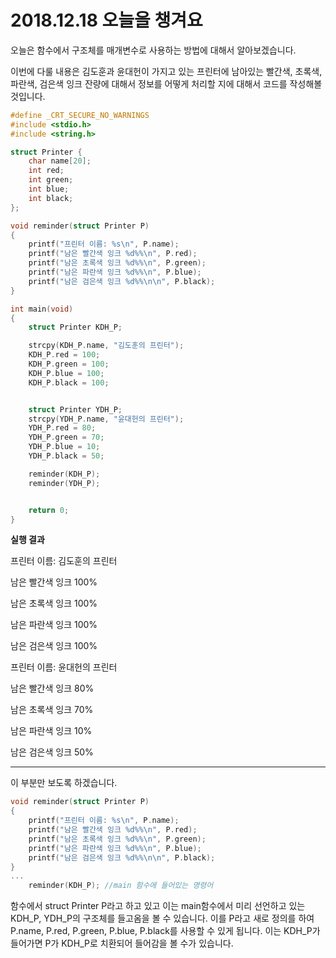# 2018.12.18 오늘을 챙겨요

오늘은  함수에서 구조체를 매개변수로 사용하는 방법에 대해서 알아보겠습니다.



이번에 다룰 내용은 김도훈과 윤대헌이 가지고 있는 프린터에 남아있는 빨간색, 초록색, 파란색, 검은색 잉크 잔량에 대해서 정보를 어떻게 처리할 지에 대해서 코드를 작성해볼 것입니다.

```C
#define _CRT_SECURE_NO_WARNINGS
#include <stdio.h>
#include <string.h>

struct Printer {
	char name[20];
	int red;
	int green;
	int blue;
	int black;
};

void reminder(struct Printer P)
{
	printf("프린터 이름: %s\n", P.name);
	printf("남은 빨간색 잉크 %d%%\n", P.red);
	printf("남은 초록색 잉크 %d%%\n", P.green);
	printf("남은 파란색 잉크 %d%%\n", P.blue);
	printf("남은 검은색 잉크 %d%%\n\n", P.black);
}

int main(void)
{
	struct Printer KDH_P;

	strcpy(KDH_P.name, "김도훈의 프린터");
	KDH_P.red = 100;
	KDH_P.green = 100;
	KDH_P.blue = 100;
	KDH_P.black = 100;


	struct Printer YDH_P;
	strcpy(YDH_P.name, "윤대헌의 프린터");
	YDH_P.red = 80;
	YDH_P.green = 70;
	YDH_P.blue = 10;
	YDH_P.black = 50;

	reminder(KDH_P);
	reminder(YDH_P);


	return 0;
}
```

**실행 결과**

프린터 이름: 김도훈의 프린터

남은 빨간색 잉크 100%

남은 초록색 잉크 100%

남은 파란색 잉크 100%

남은 검은색 잉크 100%



프린터 이름: 윤대헌의 프린터

남은 빨간색 잉크 80%

남은 초록색 잉크 70%

남은 파란색 잉크 10%

남은 검은색 잉크 50%



---

이 부분만 보도록 하겠습니다.

~~~C
void reminder(struct Printer P)
{
	printf("프린터 이름: %s\n", P.name);
	printf("남은 빨간색 잉크 %d%%\n", P.red);
	printf("남은 초록색 잉크 %d%%\n", P.green);
	printf("남은 파란색 잉크 %d%%\n", P.blue);
	printf("남은 검은색 잉크 %d%%\n\n", P.black);
}
...
    reminder(KDH_P); //main 함수에 들어있는 명령어
~~~

함수에서 struct Printer P라고 하고 있고 이는 main함수에서 미리 선언하고 있는 KDH_P, YDH_P의 구조체를 들고옴을 볼 수 있습니다. 이를 P라고 새로 정의를 하여 P.name, P.red, P.green, P.blue, P.black를 사용할 수 있게 됩니다. 이는 KDH_P가 들어가면 P가 KDH_P로 치환되어 들어감을 볼 수가 있습니다.